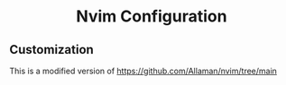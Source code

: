<h1 align="center">Nvim Configuration</h1>

## Customization

This is a modified version of <https://github.com/Allaman/nvim/tree/main>
